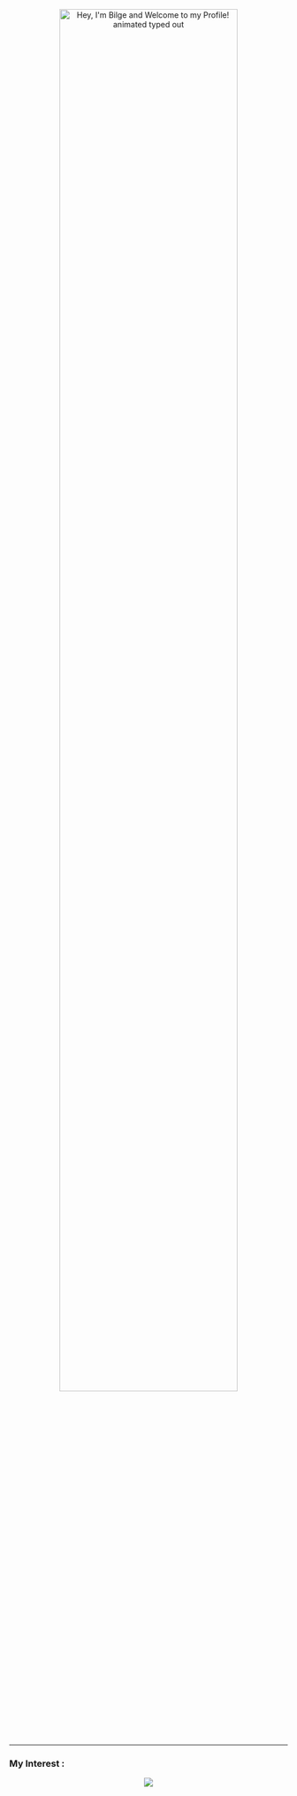 <div align="center">
  <img src="https://readme-typing-svg.demolab.com?font=Fira+Code&size=32&duration=2800&pause=2000&color=A9FEF7&center=true&vCenter=true&width=940&lines=Hey%2C+I'm+Bilge+and+Welcome+to+my+Profile!" alt="Hey, I'm Bilge and Welcome to my Profile! animated typed out" width="80%" align="middle"/>
</div>

---

### My Interest :

<p align="center">
  <a href="https://skillicons.dev">
    <img src="https://skillicons.dev/icons?i=c,cpp,py,matlab" />
  </a>
</p>
